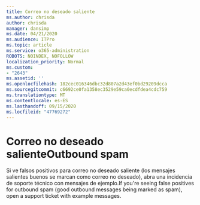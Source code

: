 ```yaml
---
title: Correo no deseado saliente
ms.author: chrisda
author: chrisda
manager: dansimp
ms.date: 04/21/2020
ms.audience: ITPro
ms.topic: article
ms.service: o365-administration
ROBOTS: NOINDEX, NOFOLLOW
localization_priority: Normal
ms.custom:
- "2643"
ms.assetid: ''
ms.openlocfilehash: 182cec016346dbc32d807a2d43ef0bd29209dcca
ms.sourcegitcommit: c6692ce0fa1358ec3529e59ca0ecdfdea4cdc759
ms.translationtype: MT
ms.contentlocale: es-ES
ms.lasthandoff: 09/15/2020
ms.locfileid: "47769272"
---
```

# <a name="outbound-spam"></a><span data-ttu-id="99444-102">Correo no deseado saliente</span><span class="sxs-lookup"><span data-stu-id="99444-102">Outbound spam</span></span>

<span data-ttu-id="99444-103">Si ve falsos positivos para correo no deseado saliente (los mensajes salientes buenos se marcan como correo no deseado), abra una incidencia de soporte técnico con mensajes de ejemplo.</span><span class="sxs-lookup"><span data-stu-id="99444-103">If you're seeing false positives for outbound spam (good outbound messages being marked as spam), open a support ticket with example messages.</span></span>
